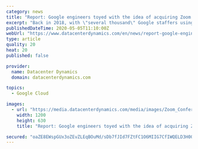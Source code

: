 ```yaml
---
category: news
title: "Report: Google engineers toyed with the idea of acquiring Zoom back in 2018"
excerpt: "Back in 2018, with \"several thousand\" Google staffers using Zoom instead of Google's own Hangouts Meet product, the idea to purchase the company began to gestate among Google Cloud employees. The company went as far as evaluating a \"reasonable\" price for Zoom,"
publishedDateTime: 2020-05-05T11:10:00Z
webUrl: "https://www.datacenterdynamics.com/en/news/report-google-engineers-toyed-idea-acquiring-zoom-back-2018/"
type: article
quality: 20
heat: 20
published: false

provider:
  name: Datacenter Dynamics
  domain: datacenterdynamics.com

topics:
  - Google Cloud

images:
  - url: "https://media.datacenterdynamics.com/media/images/Zoom_Conferencing.2e16d0ba.fill-1200x630.png"
    width: 1200
    height: 630
    title: "Report: Google engineers toyed with the idea of acquiring Zoom back in 2018"

secured: "oaZE8EWspGUx3oZEvZLEqBOuMd/sDb7fJId7FZtFC1O6MIIG7CfIWQELD3H0OoLt47rMvjcq5+YAFglORcOl15rThIl8ce055In8ttdlc9Y1kNdL79Fcd9AzXKtqECppa3IoWSndhhAmly/5CRuft1P5wVpt7IpmVMUyLW/1qNdmlb/n2ERYvj9e3/OasYXm2C/Gg6ftRfuXUU6rHOY0oI5a1MldSGGuCwkeGW5rm1+unth4G20B0ZLeVJi6M6g3WUQOQarith+3jp33LAsJ51j0hT5XRPWq1zQ8P5scdB0w5DAC0+yKxMLVsD0hgHDZ;3VpH+Ow/sUdnztYetCklcA=="
---
```


